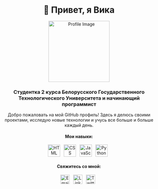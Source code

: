 <h1 align="center">👋 Привет, я Вика</h1>

<p align="center">
  <img src="profile-image.jpg" alt="Profile Image" width="200px">
</p>

<h3 align="center">Студентка 2 курса Белорусского Государственного Технологического Университета и начинающий программист</h3>

<p align="center">
  Добро пожаловать на мой GitHub профиль! Здесь я делюсь своими проектами, исследую новые технологии и учусь все больше и больше каждый день.
</p>

<h4 align="center">Мои навыки:</h4>

<p align="center">
  <img src="skills/html.svg" alt="HTML" width="40px">&nbsp;&nbsp;
  <img src="skills/css.svg" alt="CSS" width="40px">&nbsp;&nbsp;
  <img src="skills/javascript.svg" alt="JavaScript" width="40px">&nbsp;&nbsp;
  <img src="skills/python.svg" alt="Python" width="40px">&nbsp;&nbsp;
</p>

<h4 align="center">Свяжитесь со мной:</h4>

<p align="center">
  <a href="mailto:vika@example.com"><img src="contact/email.svg" alt="Email" width="30px"></a>&nbsp;&nbsp;
  <a href="https://linkedin.com/in/vika"><img src="contact/linkedin.svg" alt="LinkedIn" width="30px"></a>&nbsp;&nbsp;
  <a href="https://twitter.com/vika"><img src="contact/twitter.svg" alt="Twitter" width="30px"></a>&nbsp;&nbsp;
</p>
